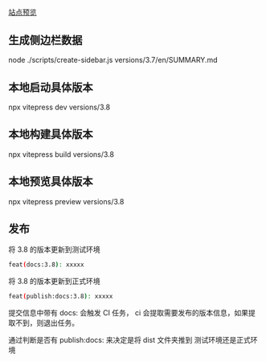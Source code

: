 
##
[站点预览](https://dogodo-cc.github.io/cocos-creator-docs/zh/)

## 生成侧边栏数据
node ./scripts/create-sidebar.js versions/3.7/en/SUMMARY.md

## 本地启动具体版本
npx vitepress dev versions/3.8

## 本地构建具体版本
npx vitepress build versions/3.8

## 本地预览具体版本
npx vitepress preview versions/3.8

## 发布

将 3.8 的版本更新到测试环境
```bash
feat(docs:3.8): xxxxx 
```

将 3.8 的版本更新到正式环境
```bash
feat(publish:docs:3.8): xxxxx
```

提交信息中带有 docs: 会触发 CI 任务， ci 会提取需要发布的版本信息，如果提取不到，则退出任务。

通过判断是否有 publish:docs: 来决定是将 dist 文件夹推到 测试环境还是正式环境